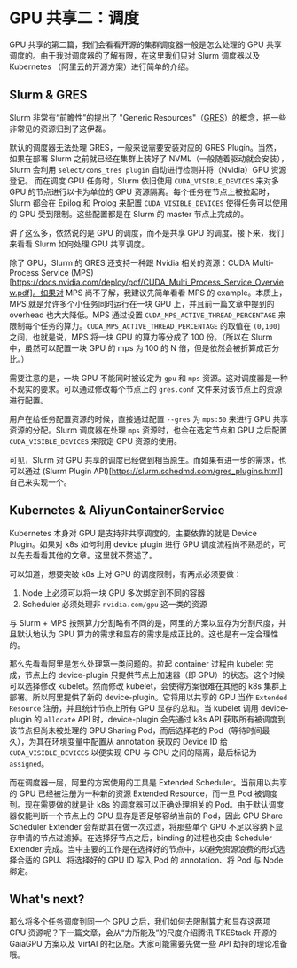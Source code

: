 # GPU 共享二：调度

GPU 共享的第二篇，我们会看看开源的集群调度器一般是怎么处理的 GPU 共享调度的。由于我对调度器的了解有限，在这里我们只对 Slurm 调度器以及 Kubernetes （阿里云的开源方案）进行简单的介绍。

## Slurm & GRES

Slurm 非常有“前瞻性”的提出了 "Generic Resources"（[GRES](https://slurm.schedmd.com/gres.html)）的概念，把一些非常见的资源归到了这伊磊。

默认的调度器无法处理 GRES，一般来说需要安装对应的 GRES Plugin。当然，如果在部署 Slurm 之前就已经在集群上装好了 NVML（一般随着驱动就会安装），Slurm 会利用 `select/cons_tres plugin` 自动进行检测并将（Nvidia）GPU 资源登记。 而在调度 GPU 任务时，Slurm 依旧使用 `CUDA_VISIBLE_DEVICES` 来对多 GPU 的节点进行以卡为单位的 GPU 资源隔离。每个任务在节点上被拉起时，Slurm 都会在 Epilog 和 Prolog 来配置 `CUDA_VISIBLE_DEVICES` 使得任务可以使用的 GPU 受到限制。这些配置都是在 Slurm 的 master 节点上完成的。

讲了这么多，依然说的是 GPU 的调度，而不是共享 GPU 的调度。接下来，我们来看看 Slurm 如何处理 GPU 共享调度。

除了 GPU，Slurm 的 GRES 还支持一种跟 Nvidia 相关的资源：CUDA Multi-Process Service (MPS)[https://docs.nvidia.com/deploy/pdf/CUDA_Multi_Process_Service_Overview.pdf]。如果对 MPS 尚不了解，我建议先简单看看 MPS 的 example。本质上，MPS 就是允许多个小任务同时运行在一块 GPU 上，并且前一篇文章中提到的 overhead 也大大降低。MPS 通过设置 `CUDA_MPS_ACTIVE_THREAD_PERCENTAGE` 来限制每个任务的算力。`CUDA_MPS_ACTIVE_THREAD_PERCENTAGE` 的取值在 `(0,100]` 之间，也就是说，MPS 将一块 GPU 的算力等分成了 100 份。（所以在 Slurm 中，虽然可以配置一块 GPU 的 mps 为 100 的 N 倍，但是依然会被折算成百分比。）

需要注意的是，一块 GPU 不能同时被设定为 `gpu` 和 `mps` 资源。这对调度器是一种不现实的要求。可以通过修改每个节点上的 `gres.conf` 文件来对该节点上的资源进行配置。

用户在给任务配置资源的时候，直接通过配置 `--gres` 为 `mps:50` 来进行 GPU 共享资源的分配。Slurm 调度器在处理 `mps` 资源时，也会在选定节点和 GPU 之后配置 `CUDA_VISIBLE_DEVICES` 来限定 GPU 资源的使用。

可见，Slurm 对 GPU 共享的调度已经做到相当原生。而如果有进一步的需求，也可以通过 (Slurm Plugin API)[https://slurm.schedmd.com/gres_plugins.html] 自己来实现一个。

## Kubernetes & AliyunContainerService

Kubernetes 本身对 GPU 是支持非共享调度的。主要依靠的就是 Device Plugin。如果对 k8s 如何利用 device plugin 进行 GPU 调度流程尚不熟悉的，可以先去看看其他的文章。这里就不赘述了。

可以知道，想要突破 k8s 上对 GPU 的调度限制，有两点必须要做：

1. Node 上必须可以将一块 GPU 多次绑定到不同的容器
2. Scheduler 必须处理非 `nvidia.com/gpu` 这一类的资源

与 Slurm + MPS 按照算力分割略有不同的是，阿里的方案以显存为分割尺度，并且默认地认为 GPU 算力的需求和显存的需求是成正比的。这也是有一定合理性的。

那么先看看阿里是怎么处理第一类问题的。拉起 container 过程由 kubelet 完成，节点上的 device-plugin 只提供节点上加速器（即 GPU）的状态。这个时候可以选择修改 kubelet。然而修改 kubelet，会使得方案很难在其他的 k8s 集群上部署。所以阿里提供了新的 device-plugin。它将用以共享的 GPU 当作 `Extended Resource` 注册，并且统计节点上所有 GPU 显存的总和。当 kubelet 调用 device-plugin 的 `allocate` API 时，device-plugin 会先通过 k8s API 获取所有被调度到该节点但尚未被处理的 GPU Sharing Pod，而后选择老的 Pod（等待时间最久），为其在环境变量中配置从 annotation 获取的 Device ID 给 `CUDA_VISIBLE_DEVICES` 以便实现 GPU 与 GPU 之间的隔离，最后标记为 `assigned`。

而在调度器一层，阿里的方案使用的工具是 Extended Scheduler。当前用以共享的 GPU 已经被注册为一种新的资源 Extended Resource，而一旦 Pod 被调度到。现在需要做的就是让 k8s 的调度器可以正确处理相关的 Pod。由于默认调度器仅能判断一个节点上的 GPU 显存是否足够容纳当前的 Pod，因此 GPU Share Scheduler Extender 会帮助其在做一次过滤，将那些单个 GPU 不足以容纳下显存申请的节点过滤掉。在选择好节点之后，binding 的过程也交由 Scheduler Extender 完成。当中主要的工作是在选择好的节点中，以避免资源浪费的形式选择合适的 GPU、将选择好的 GPU ID 写入 Pod 的 annotation、将 Pod 与 Node 绑定。

## What's next?

那么将多个任务调度到同一个 GPU 之后，我们如何去限制算力和显存这两项 GPU 资源呢？下一篇文章，会从“力所能及”的尺度介绍腾讯 TKEStack 开源的 GaiaGPU 方案以及 VirtAI 的社区版。大家可能需要先做一些 API 劫持的理论准备哦。


